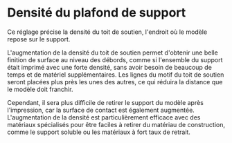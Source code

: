 Densité du plafond de support
===

Ce réglage précise la densité du toit de soutien, l'endroit où le modèle repose sur le support.

L'augmentation de la densité du toit de soutien permet d'obtenir une belle finition de surface au niveau des débords, comme si l'ensemble du support était imprimé avec une forte densité, sans avoir besoin de beaucoup de temps et de matériel supplémentaires. Les lignes du motif du toit de soutien seront placées plus près les unes des autres, ce qui réduira la distance que le modèle doit franchir.

Cependant, il sera plus difficile de retirer le support du modèle après l'impression, car la surface de contact est également augmentée. L'augmentation de la densité est particulièrement efficace avec des matériaux spécialisés pour être faciles à retirer du matériau de construction, comme le support soluble ou les matériaux à fort taux de retrait.
